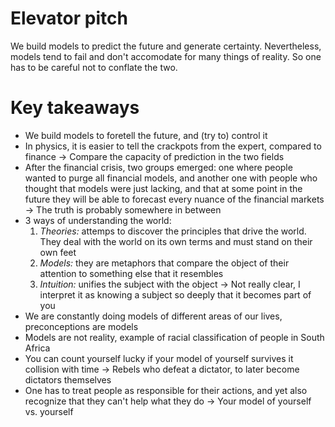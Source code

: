 # Elevator pitch
We build models to predict the future and generate certainty. Nevertheless, models tend to fail and don't accomodate for many things of reality. So one has to be careful not to conflate the two.

# Key takeaways

- We build models to foretell the future, and (try to) control it
- In physics, it is easier to tell the crackpots from the expert, compared to finance -> Compare the capacity of prediction in the two fields
- After the financial crisis, two groups emerged: one where people wanted to purge all financial models, and another one with people who thought that models were just lacking, and that at some point in the future they will be able to forecast every nuance of the financial markets -> The truth is probably somewhere in between
- 3 ways of understanding the world:
  1. *Theories:* attemps to discover the principles that drive the world. They deal with the world on its own terms and must stand on their own feet
  2. *Models:* they are metaphors that compare the object of their attention to something else that it resembles
  3. *Intuition:* unifies the subject with the object -> Not really clear, I interpret it as knowing a subject so deeply that it becomes part of you
- We are constantly doing models of different areas of our lives, preconceptions are models
- Models are not reality, example of racial classification of people in South Africa
- You can count yourself lucky if your model of yourself survives it collision with time -> Rebels who defeat a dictator, to later become dictators themselves
- One has to treat people as responsible for their actions, and yet also recognize that they can't help what they do -> Your model of yourself vs. yourself
